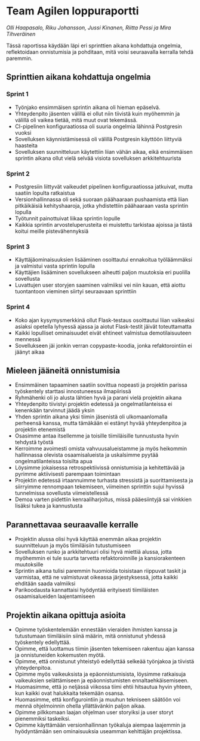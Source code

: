 # Team Agilen loppuraportti
*Olli Haapasalo, Riku Johansson, Jussi Kinanen, Riitta Pessi ja Mira Tihveräinen*

Tässä raportissa käydään läpi eri sprinttien aikana kohdattuja ongelmia, reflektoidaan onnistumisia ja
pohditaan, mitä voisi seuraavalla kerralla tehdä paremmin.

## Sprinttien aikana kohdattuja ongelmia

### Sprint 1
- Työnjako ensimmäisen sprintin aikana oli hieman epäselvä.
- Yhteydenpito jäsenten välillä ei ollut niin tiivistä kuin myöhemmin ja välillä oli vaikea tietää, mitä muut ovat tekemässä.
- CI-pipelinen konfiguraatiossa oli suuria ongelmia lähinnä Postgresin vuoksi
- Sovelluksen käynnistämisessä oli välillä Postgresin käyttöön liittyviä haasteita
- Sovelluksen suunnitteluun käytettiin liian vähän aikaa, eikä ensimmäisen sprintin aikana ollut vielä selvää visiota
  sovelluksen arkkitehtuurista

### Sprint 2
- Postgresiin liittyvät vaikeudet pipelinen konfiguraatiossa jatkuivat, mutta saatiin lopulta ratkaistua
- Versionhallinnassa oli sekä suoraan päähaaraan pushaamista että liian pitkäikäisiä kehityshaaroja, jotka yhdistettiin
  päähaaraan vasta sprintin lopulla
- Työtunnit painottuivat liikaa sprintin lopulle
- Kaikkia sprintin arvosteluperusteita ei muistettu tarkistaa ajoissa ja tästä koitui meille pistevähennyksiä

### Sprint 3
- Käyttäjäominaisuuksien lisääminen osoittautui ennakoitua työläämmäksi ja valmistui vasta sprintin lopulla
- Käyttäjien lisääminen sovellukseen aiheutti paljon muutoksia eri puolilla sovellusta
- Luvattujen user storyjen saaminen valmiiksi vei niin kauan, että aiottu tuontantoon vieminen siirtyi seuraavaan sprinttiin

### Sprint 4
- Koko ajan kysymysmerkkinä ollut Flask-testaus osoittautui liian vaikeaksi asiaksi opetella lyhyessä ajassa ja
  aiotut Flask-testit jäivät toteuttamatta
- Kaikki lopulliset ominaisuudet eivät ehtineet valmistua demotilaisuuteen mennessä
- Sovellukseen jäi jonkin verran copypaste-koodia, jonka refaktorointiin ei jäänyt aikaa

## Mieleen jääneitä onnistumisia
- Ensimmäinen tapaaminen saatiin sovittua nopeasti ja projektin parissa työskentely starttasi innostuneessa ilmapiirissä
- Ryhmähenki oli jo alusta lähtien hyvä ja parani vielä projektin aikana
- Yhteydenpito tiivistyi projektin edetessä ja ongelmatilanteissa ei kenenkään tarvinnut jäädä yksin
- Yhden sprintin aikana yksi tiimin jäsenistä oli ulkomaanlomalla perheensä kanssa, mutta tämäkään ei estänyt hyvää
  yhteydenpitoa ja projektin etenemistä
- Osasimme antaa itsellemme ja toisille tiimiläisille tunnustusta hyvin tehdystä työstä
- Kerroimme avoimesti omista vahvuusalueistamme ja myös heikommin hallinnassa olevista osaamisalueista ja
  uskalsimme pyytää ongelmatilanteissa toisilta apua
- Löysimme jokaisessa retrospektiivissä onnistumisia ja kehitettävää ja pyrimme aktiivisesti parempaan toimintaan
- Projektin edetessä irtaannuimme turhasta stressistä ja suorittamisesta ja siirryimme rennompaan tekemiseen,
  viimeinen sprinttin sujui hyvissä tunnelmissa sovellusta viimeistellessä
- Demoa varten pidettiin kenraaliharjoitus, missä pääesiintyjä sai vinkkien lisäksi tukea ja kannustusta

## Parannettavaa seuraavalle kerralle
- Projektin alussa olisi hyvä käyttää enemmän aikaa projektin suunnitteluun ja myös tiimiläisiin tutustumiseen
- Sovelluksen runko ja arkkitehtuuri olisi hyvä miettiä alussa, jotta myöhemmin ei tule suurta tarvetta
  refaktoroinnille ja kansiorakenteen muutoksille
- Sprintin aikana tulisi paremmin huomioida toisistaan riippuvat taskit ja varmistaa, että ne valmistuvat
  oikeassa järjestyksessä, jotta kaikki ehditään saada valmiiksi
- Parikoodausta kannattaisi hyödyntää erityisesti tiimiläisten osaamisalueiden laajentamiseen

## Projektin aikana opittuja asioita
- Opimme työskentelemään ennestään vieraiden ihmisten kanssa ja tutustumaan tiimiläisiin siinä määrin, mitä
  onnistunut yhdessä työskentely edellyttää.
- Opimme, että luottamus tiimin jäsenten tekemiseen rakentuu ajan kanssa ja onnistuneiden kokemusten myötä.
- Opimme, että onnistunut yhteistyö edellyttää selkeää työnjakoa ja tiivistä yhteydenpitoa.
- Opimme myös vaikeuksista ja epäonnistumisista, löysimme ratkaisuja vaikeuksien selättämiseen ja
  epäonnistumisten ennaltaehkäisemiseen.
- Huomasimme, että jo neljässä viikossa tiimi ehtii hitsautua hyvin yhteen, kun kaikki ovat halukkaita tekemään osansa.
- Huomasimme, että konfigurointiin ja muuhun tekniseen säätöön voi mennä ohjelmoinnin ohella yllättävänkin
  paljon aikaa.
- Opimme pilkkomaan laajan ohjelman user storyiksi ja user storyt pienemmiksi taskeiksi.
- Opimme käyttämään versionhallinnan työkaluja aiempaa laajemmin ja hyödyntämään sen ominaisuuksia useamman
  kehittäjän projektissa.
